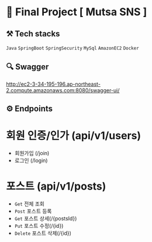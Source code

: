 # 🦁 Final Project [ Mutsa SNS ]

## ⚒️ Tech stacks 
`Java` `SpringBoot` `SpringSecurity` `MySql` `AmazonEC2` `Docker`

## 🔍 Swagger
http://ec2-3-34-195-196.ap-northeast-2.compute.amazonaws.com:8080/swagger-ui/

## ⚙️ Endpoints
# 회원 인증/인가 (api/v1/users)
- 회원가입 (/join)
- 로그인 (/login)

# 포스트 (api/v1/posts)
- `Get` 전체 조회 
- `Post` 포스트 등록
- `Get` 포스트 상세(/{postsId})
- `Put` 포스트 수정(/{id})
- `Delete` 포스트 삭제(/{id})







